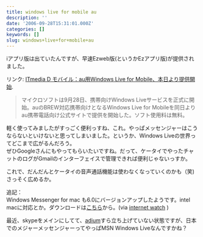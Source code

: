 ```yaml
---
title: windows live for mobile au
description: ''
date: '2006-09-28T15:31:01.000Z'
categories: []
keywords: []
slug: windows+live+for+mobile+au
---
```

iアプリ版は出ていたんですが、早速Ezweb版(というかEzアプリ版)が提供されました。

リンク: [ITmedia D モバイル：au用Windows Live for Mobile、本日より提供開始](http://plusd.itmedia.co.jp/mobile/articles/0609/28/news042.html "ITmedia  D モバイル：au用Windows Live for Mobile、本日より提供開始").

> マイクロソフトは9月28日、携帯向けWindows Liveサービスを正式に開始。auのBREW対応携帯向けとなるWindows Live for Mobileを同日よりau携帯電話向け公式サイトで提供を開始した。ソフト使用料は無料。

軽く使ってみましたがすっごく便利っすね、これ。やっぱメッセンジャーはこうならないといけないと思ってしまいました。というか、Windows Liveの世界ってどこまで広がるんだろう。  
ぜひGoogleさんにもやってもらいたいですね。だって、ケータイでやったチャットのログがGmailのインターフェイスで管理できれば便利じゃないっすか。

これで、だんだんとケータイの音声通話機能は使わなくなっていくのかも（笑)さっそく広めるか。

追記：  
Windows Messenger for mac も6.0にバージョンアップしたようです。intel macに対応とか。ダウンロードは[こちら](http://www.microsoft.com/japan/mac/messenger/default.mspx)から。(via [internet watch](http://internet.watch.impress.co.jp/cda/news/2006/09/28/13441.html) )

最近、skypeをメインにしてて、[adium](http://www.adiumx.com/)すら立ち上げていない状態ですが、日本でのメジャーメッセンジャーってやっぱMSN Windows Liveなんですかね？